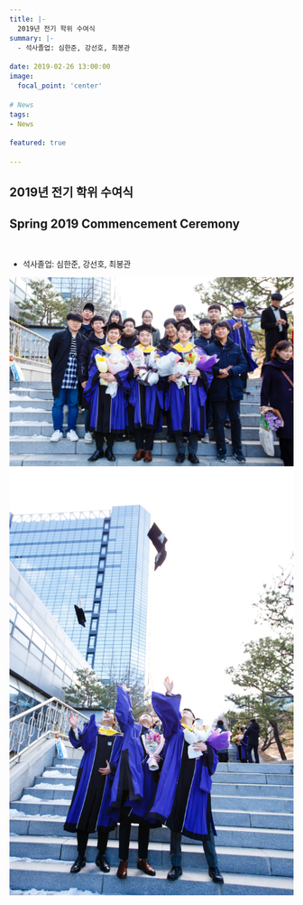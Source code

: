 ```yaml
---
title: |-
  2019년 전기 학위 수여식
summary: |-
  - 석사졸업: 심한준, 강선호, 최봉관

date: 2019-02-26 13:00:00
image:
  focal_point: 'center'

# News
tags: 
- News

featured: true

---
```


## 2019년 전기 학위 수여식 
## Spring 2019 Commencement Ceremony
</br>

  - 석사졸업: 심한준, 강선호, 최봉관

 ![featuered](featured.jpg)
 ![190226-fig1](fig1.jpg)
 <!-- ![200227-fig2](fig2.jpg) -->
